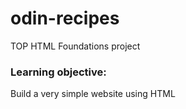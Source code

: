 # odin-recipes

TOP HTML Foundations project

### Learning objective:

Build a very simple website using HTML